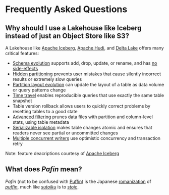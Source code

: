 # Frequently Asked Questions

## Why should I use a Lakehouse like Iceberg instead of just an Object Store like S3?
A Lakehouse like [Apache Iceberg](https://iceberg.apache.org/), [Apache Hudi](https://hudi.apache.org/), and [Delta Lake](https://delta.io/) offers many critical features:
- [Schema evolution](https://iceberg.apache.org/docs/latest/evolution/#schema-evolution) supports add, drop, update, or rename, and has [no side-effects](https://iceberg.apache.org/docs/latest/evolution/#correctness)
- [Hidden partitioning](https://iceberg.apache.org/docs/latest/partitioning/) prevents user mistakes that cause silently incorrect results or extremely slow queries
- [Partition layout evolution](https://iceberg.apache.org/docs/latest/evolution/#partition-evolution) can update the layout of a table as data volume or query patterns change
- [Time travel](https://iceberg.apache.org/docs/latest/spark-queries/#time-travel) enables reproducible queries that use exactly the same table snapshot
- Table version rollback allows users to quickly correct problems by resetting tables to a good state
- [Advanced filtering](https://iceberg.apache.org/docs/latest/performance/#data-filtering) prunes data files with partition and column-level stats, using table metadata
- [Serializable isolation](https://iceberg.apache.org/docs/latest/reliability/) makes table changes atomic and ensures that readers never see partial or uncommitted changes
- [Multiple concurrent writers](https://iceberg.apache.org/docs/latest/reliability/#concurrent-write-operations) use optimistic concurrency and transaction retry

Note: feature deacriptions courtesy of [Apache Iceberg](https://iceberg.apache.org/)

## What does *Pafin* mean?
*Pafin* (not to be confused with [Puffin](https://iceberg.apache.org/puffin-spec/)) is the Japanese [romanization](https://en.wikipedia.org/wiki/Romanization) of [*puffin*](https://en.wikipedia.org/wiki/Puffin), much like [*sutoiku*](https://github.com/sutoiku) is to [*stoic*](https://stoic.com/).
